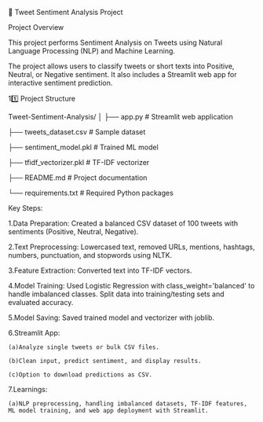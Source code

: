 📝 Tweet Sentiment Analysis Project

Project Overview

This project performs Sentiment Analysis on Tweets using Natural Language Processing (NLP) and Machine Learning.

The project allows users to classify tweets or short texts into Positive, Neutral, or Negative sentiment. It also includes a Streamlit web app for interactive sentiment prediction.

11️⃣ Project Structure

Tweet-Sentiment-Analysis/
│
├── app.py                 # Streamlit web application

├── tweets_dataset.csv     # Sample dataset

├── sentiment_model.pkl    # Trained ML model

├── tfidf_vectorizer.pkl   # TF-IDF vectorizer

├── README.md              # Project documentation

└── requirements.txt       # Required Python packages

Key Steps:

1.Data Preparation: Created a balanced CSV dataset of 100 tweets with sentiments (Positive, Neutral, Negative).

2.Text Preprocessing: Lowercased text, removed URLs, mentions, hashtags, numbers, punctuation, and stopwords using NLTK.

3.Feature Extraction: Converted text into TF-IDF vectors.

4.Model Training: Used Logistic Regression with class_weight='balanced' to handle imbalanced classes. Split data into training/testing sets and evaluated accuracy.

5.Model Saving: Saved trained model and vectorizer with joblib.

6.Streamlit App:

    (a)Analyze single tweets or bulk CSV files.

    (b)Clean input, predict sentiment, and display results.

    (c)Option to download predictions as CSV.

7.Learnings:

    (a)NLP preprocessing, handling imbalanced datasets, TF-IDF features, ML model training, and web app deployment with Streamlit.
